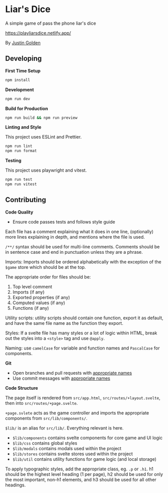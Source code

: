 # Liar's Dice

A simple game of pass the phone liar's dice

https://playliarsdice.netlify.app/

By [Justin Golden](https://justingolden.me/)

## Developing

**First Time Setup**

```bash
npm install
```

**Development**

```bash
npm run dev
```

**Build for Production**

```bash
npm run build && npm run preview
```

**Linting and Style**

This project uses ESLint and Prettier.

```bash
npm run lint
npm run format
```

**Testing**

This project uses playwright and vitest.

```bash
npm run test
npm run vitest
```

## Contributing

**Code Quality**

- Ensure code passes tests and follows style guide

Each file has a comment explaining what it does in one line, (optionally) more lines explaining in depth, and mentions where the file is used.

`/**/` syntax should be used for multi-line comments. Comments should be in sentence case and end in punctuation unless they are a phrase.

Imports: Imports should be ordered alphabetically with the exception of the `$game` store which should be at the top.

The appropriate order for files should be:

1. Top level comment
2. Imports (if any)
3. Exported properties (if any)
4. Computed values (if any)
5. Functions (if any)

Utility scripts: utility scripts should contain one function, export it as default, and have the same file name as the function they export.

Styles: If a svelte file has many styles or a lot of logic within HTML, break out the styles into a `<style>` tag and use `@apply`.

Naming: use `camelCase` for variable and function names and `PascalCase` for components.

**Git**

- Open branches and pull requests with [appropriate names](https://stackoverflow.com/a/6065944/4907950)
- Use commit messages with [appropriate names](https://www.conventionalcommits.org/)

**Code Structure**

The page itself is rendered from `src/app.html`, `src/routes/+layout.svelte`, then into `src/routes/+page.svelte`.

`+page.svlete` acts as the game controller and imports the appropriate components from `src/lib/components/`.

`$lib/` is an alias for `src/lib/`. Everything relevant is here.

- `$lib/components` contains svelte components for core game and UI logic
- `$lib/css` contains global styles
- `$lib/modals` contains modals used within the project
- `$lib/stores` contains svelte stores used within the project
- `$lib/util` contains utility functions for game logic (and local storage)

To apply typographic styles, add the appropriate class, eg. `.p` or `.h1`. h1 should be the highest level heading (1 per page), h2 should be used for only the most important, non-h1 elements, and h3 should be used for all other headings.